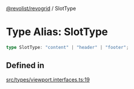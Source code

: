 [@revolist/revogrid](README.md) / SlotType

# Type Alias: SlotType

```ts
type SlotType: "content" | "header" | "footer";
```

## Defined in

[src/types/viewport.interfaces.ts:19](https://github.com/revolist/revogrid/blob/8aea4c92d6f61dbd5ec14b529d8993bb7069ef1f/src/types/viewport.interfaces.ts#L19)
